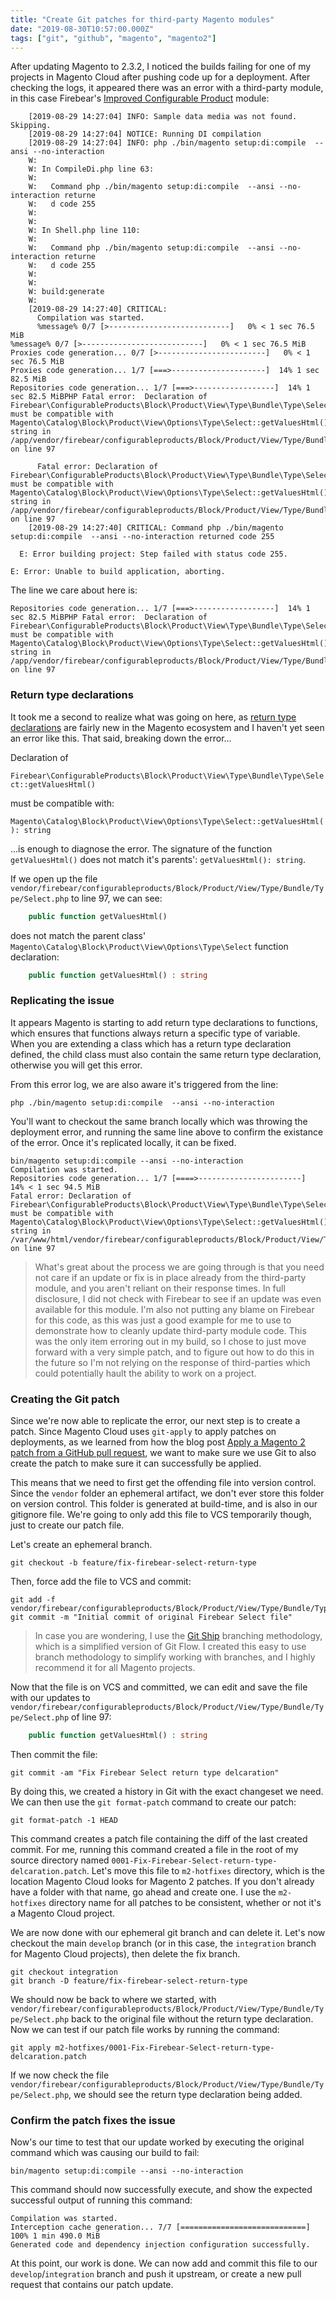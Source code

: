 ```yaml
---
title: "Create Git patches for third-party Magento modules"
date: "2019-08-30T10:57:00.000Z"
tags: ["git", "github", "magento", "magento2"]
---
```


After updating Magento to 2.3.2, I noticed the builds failing for one of my projects in Magento Cloud after pushing code up for a deployment. After checking the logs, it appeared there was an error with a third-party module, in this case Firebear's <a href="https://firebearstudio.com/improved-configurable-products-for-magento-2.html" target="_blank">Improved Configurable Product</a> module:

```plain
    [2019-08-29 14:27:04] INFO: Sample data media was not found. Skipping.  
    [2019-08-29 14:27:04] NOTICE: Running DI compilation  
    [2019-08-29 14:27:04] INFO: php ./bin/magento setup:di:compile  --ansi --no-interaction  
    W: 
    W: In CompileDi.php line 63:
    W:                                                                                
    W:   Command php ./bin/magento setup:di:compile  --ansi --no-interaction returne  
    W:   d code 255                                                                   
    W:                                                                                
    W: 
    W: In Shell.php line 110:
    W:                                                                                
    W:   Command php ./bin/magento setup:di:compile  --ansi --no-interaction returne  
    W:   d code 255                                                                   
    W:                                                                                
    W: 
    W: build:generate
    W: 
    [2019-08-29 14:27:40] CRITICAL: 
      Compilation was started.
      %message% 0/7 [>---------------------------]   0% < 1 sec 76.5 MiB
%message% 0/7 [>---------------------------]   0% < 1 sec 76.5 MiB
Proxies code generation... 0/7 [>------------------------]   0% < 1 sec 76.5 MiB
Proxies code generation... 1/7 [===>---------------------]  14% 1 sec 82.5 MiB
Repositories code generation... 1/7 [===>------------------]  14% 1 sec 82.5 MiBPHP Fatal error:  Declaration of Firebear\ConfigurableProducts\Block\Product\View\Type\Bundle\Type\Select::getValuesHtml() must be compatible with Magento\Catalog\Block\Product\View\Options\Type\Select::getValuesHtml(): string in /app/vendor/firebear/configurableproducts/Block/Product/View/Type/Bundle/Type/Select.php on line 97
      
      Fatal error: Declaration of Firebear\ConfigurableProducts\Block\Product\View\Type\Bundle\Type\Select::getValuesHtml() must be compatible with Magento\Catalog\Block\Product\View\Options\Type\Select::getValuesHtml(): string in /app/vendor/firebear/configurableproducts/Block/Product/View/Type/Bundle/Type/Select.php on line 97  
    [2019-08-29 14:27:40] CRITICAL: Command php ./bin/magento setup:di:compile  --ansi --no-interaction returned code 255  
  
  E: Error building project: Step failed with status code 255.

E: Error: Unable to build application, aborting.
```

The line we care about here is:

```plain
Repositories code generation... 1/7 [===>------------------]  14% 1 sec 82.5 MiBPHP Fatal error:  Declaration of Firebear\ConfigurableProducts\Block\Product\View\Type\Bundle\Type\Select::getValuesHtml() must be compatible with Magento\Catalog\Block\Product\View\Options\Type\Select::getValuesHtml(): string in /app/vendor/firebear/configurableproducts/Block/Product/View/Type/Bundle/Type/Select.php on line 97
```

### Return type declarations

It took me a second to realize what was going on here, as  <a href="https://www.php.net/manual/en/migration70.new-features.php#migration70.new-features.return-type-declarations" target="_blank">return type declarations</a> are fairly new in the Magento ecosystem and I haven't yet seen an error like this. That said, breaking down the error...

Declaration of

`Firebear\ConfigurableProducts\Block\Product\View\Type\Bundle\Type\Select::getValuesHtml()`

must be compatible with:

`Magento\Catalog\Block\Product\View\Options\Type\Select::getValuesHtml(): string`

...is enough to diagnose the error. The signature of the function `getValuesHtml()` does not match it's parents': `getValuesHtml(): string`.

If we open up the file `vendor/firebear/configurableproducts/Block/Product/View/Type/Bundle/Type/Select.php` to line 97, we can see:

```php
    public function getValuesHtml()
```

does not match the parent class' `Magento\Catalog\Block\Product\View\Options\Type\Select` function declaration:

```php
    public function getValuesHtml() : string
```

### Replicating the issue

It appears Magento is starting to add return type declarations to functions, which ensures that functions always return a specific type of variable. When you are extending a class which has a return type declaration defined, the child class must also contain the same return type declaration, otherwise you will get this error.

From this error log, we are also aware it's triggered from the line:

`php ./bin/magento setup:di:compile  --ansi --no-interaction `

You'll want to checkout the same branch locally which was throwing the deployment error, and running the same line above to confirm the existance of the error. Once it's replicated locally, it can be fixed.

```plain
bin/magento setup:di:compile --ansi --no-interaction
Compilation was started.
Repositories code generation... 1/7 [====>-----------------------]  14% < 1 sec 94.5 MiB
Fatal error: Declaration of Firebear\ConfigurableProducts\Block\Product\View\Type\Bundle\Type\Select::getValuesHtml() must be compatible with Magento\Catalog\Block\Product\View\Options\Type\Select::getValuesHtml(): string in /var/www/html/vendor/firebear/configurableproducts/Block/Product/View/Type/Bundle/Type/Select.php on line 97
```

> What's great about the process we are going through is that you need not care if an update or fix is in place already from the third-party module, and you aren't reliant on their response times. In full disclosure, I did not check with Firebear to see if an update was even available for this module. I'm also not putting any blame on Firebear for this code, as this was just a good example for me to use to demonstrate how to cleanly update third-party module code. This was the only item erroring out in my build, so I chose to just move forward with a very simple patch, and to figure out how to do this in the future so I'm not relying on the response of third-parties which could potentially hault the ability to work on a project.

### Creating the Git patch

Since we're now able to replicate the error, our next step is to create a patch. Since Magento Cloud uses `git-apply` to apply patches on deployments, as we learned from how the blog post <a href="/2019/08/26/apply-magento-2-patch-github-pull-request/">Apply a Magento 2 patch from a GitHub pull request</a>, we want to make sure we use Git to also create the patch to make sure it can successfully be applied.

This means that we need to first get the offending file into version control. Since the `vendor` folder an ephemeral artifact, we don't ever store this folder on version control. This folder is generated at build-time, and is also in our gitignore file. We're going to only add this file to VCS temporarily though, just to create our patch file.

Let's create an ephemeral branch.

```plain
git checkout -b feature/fix-firebear-select-return-type
```

Then, force add the file to VCS and commit:

```plain
git add -f vendor/firebear/configurableproducts/Block/Product/View/Type/Bundle/Type/Select.php
git commit -m "Initial commit of original Firebear Select file"
```

> In case you are wondering, I use the <a href="/2018/04/07/introducing-git-ship-simplified-git-flow-workflow/">Git Ship</a> branching methodology, which is a simplified version of Git Flow. I created this easy to use branch methodology to simplify working with branches, and I highly recommend it for all Magento projects.

Now that the file is on VCS and committed, we can edit and save the file with our updates to `vendor/firebear/configurableproducts/Block/Product/View/Type/Bundle/Type/Select.php` of line 97:

```php
    public function getValuesHtml() : string
```

Then commit the file:

```plain
git commit -am "Fix Firebear Select return type delcaration"
```

By doing this, we created a history in Git with the exact changeset we need. We can then use the `git format-patch` command to create our patch:

```plain
git format-patch -1 HEAD
```

This command creates a patch file containing the diff of the last created commit. For me, running this command created a file in the root of my source directory named `0001-Fix-Firebear-Select-return-type-delcaration.patch`. Let's move this file to `m2-hotfixes` directory, which is the location Magento Cloud looks for Magento 2 patches. If you don't already have a folder with that name, go ahead and create one. I use the `m2-hotfixes` directory name for all patches to be consistent, whether or not it's a Magento Cloud project.

We are now done with our ephemeral git branch and can delete it. Let's now checkout the main `develop` branch (or in this case, the `integration` branch for Magento Cloud projects), then delete the fix branch.

```plain
git checkout integration
git branch -D feature/fix-firebear-select-return-type
```

We should now be back to where we started, with `vendor/firebear/configurableproducts/Block/Product/View/Type/Bundle/Type/Select.php` back to the original file without the return type declaration. Now we can test if our patch file works by running the command:

```plain
git apply m2-hotfixes/0001-Fix-Firebear-Select-return-type-delcaration.patch
```

If we now check the file `vendor/firebear/configurableproducts/Block/Product/View/Type/Bundle/Type/Select.php`, we should see the return type declaration being added.

### Confirm the patch fixes the issue

Now's our time to test that our update worked by executing the original command which was causing our build to fail:

```plain
bin/magento setup:di:compile --ansi --no-interaction
```

This command should now successfully execute, and show the expected successful output of running this command:

```plain
Compilation was started.
Interception cache generation... 7/7 [============================] 100% 1 min 490.0 MiB
Generated code and dependency injection configuration successfully.
```

At this point, our work is done. We can now add and commit this file to our `develop`/`integration` branch and push it upstream, or create a new pull request that contains our patch update.
